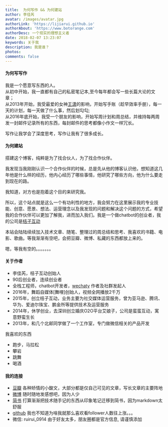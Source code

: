 ```yaml
---
title:  为何写作 && 为何建站
author: 李佳芮
avatar: /images/avatar.jpg
authorLink: 'https://lijiarui.github.io'
authorAbout: 'https://www.botorange.com'
authorDesc: 一个现实的理想主义者
date: 2018-02-07 13:23:07
keywords: 关于我
description: 我是谁？
photos:
comments: false
---
```


#### 为何写写作

我是一个愿意写东西的人。      
从初中开始，我一直都有自己的私密笔记本,至今每年都会写一些长篇大论的文章；      
从2013年开始，我受最爱的女神[王潇](https://weibo.com/invinciblesexychildwomen)的影响，开始写手账（趁早效率手册），每一天的计划，每一天做了什么事，然后划勾勾;      
从2016年底开始，我受一个朋友的影响，开始写周计划和周总结，并维持每两周发一封邮件记录所有的东西，每封邮件的思考都像小作文一样冗长。      

写作让我学会了深度思考，写作让我有了很多成长。   

#### 为何建站

搭建这个博客，纯粹是为了找合伙人，为了找合作伙伴。

我发现当我刚刚认识一个合作伙伴的时候，总是先从他的博客认识他，想知道这几年他是什么样的经历，他内心经历了哪些事情，他研究了哪些方向，他为什么要走到现在的路。

我知道，对方也是抱着这个目的来研究我。     

所以，这个站点就是这么一个有功利性的地方，我会努力在这里展示我的专业技能、创意、愿景、想法、运营理念以及我发现的问题和解决这个问题的方式，希望我的合作伙伴可以更加了解我，进而加入我们。我是一个做chatbot的创业者，我的公司是[桔子互动](https://www.botorange.com)       

本站会陆陆续续加入技术文章、随笔、整理过的周总结和思考、我喜欢的书籍、电影、歌曲。等我渐渐有空吧，会把豆瓣、微博、私藏的东西都放上来的。

嗯，等我有空的。。。。。。。

#### 关于作者

- 李佳芮，桔子互动创始人
- 90后创业者，连续创业者
- 全栈工程师，chatbot开发者，[wechaty](github.com/chatie/wechaty) 作者及社群发起人
- 2016年，舞蹈自媒体[舞哩]创始人，视频全网播放2千万
- 2015年，创立桔子互动，业务主要为社交媒体运营服务，曾为亚马逊、腾讯、华为、爱迪尔珠宝、鹏金所等提供技术及运营服务
- 2014年，休学创业，去深圳创立婚庆O2O平台艾娘子，公司是蛮蛮互动，寓意野蛮生长
- 2013年，和几个北邮同学做了一个工作室，专门做微信相关的产品开发

我喜欢的东西
- 跑步，马拉松
- 攀岩
- 跳舞
- 喝酒

#### 我的连接

- [豆瓣](https://www.douban.com/people/83079271/) 各种矫情的小酸文，大部分都是仅自己可见的文章，写长文章的主要阵地
- [微博](https://weibo.com/u/2175505900) 随时随地发感想吧，因为人少
- [简书](https://www.jianshu.com/u/ac5aaa7ad293) 打算渐渐把技术随手记的东西从印象笔记迁移到简书，因为markdown太舒服
- [github](https://github.com/lijiarui) 我也不知道为啥我就那么喜欢看follower人数往上涨。。。
- 微信: ruirui_0914 由于好友太多，朋友圈都是官方信息, 请谨慎添加